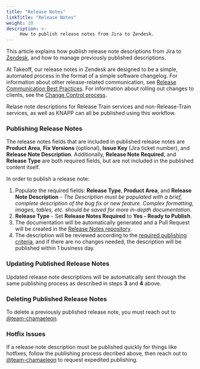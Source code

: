 ```yaml
---
title: "Release Notes"
linkTitle: "Release Notes"
weight: 10
description: >-
     How to publish release notes from Jira to Zendesk.
---
```

This article explains how publish release note descriptions from Jira to [Zendesk](https://support.takeoff.com/hc/en-us/articles/4417757892753), and how to manage previously published descriptions.

At Takeoff, our release notes in Zendesk are designed to be a simple, automated process in the format of a simple software changelog. For information about other release-related communication, see [Release Communication Best Practices](https://docs.google.com/presentation/d/1IxrKhZv_jre5S4hcBLBWOQ5ifp_qR12Xmz6ENMWUYqw). For information about rolling out changes to clients, see the [Change Control process](https://takeofftech.atlassian.net/wiki/spaces/APCOE/pages/3858235586/Change+Control+Process+Communication). 

Relase note descriptions for Release Train services and non-Release-Train services, as well as KNAPP can all be published using this workflow. 

### Publishing Release Notes

The release notes fields that are included in published release notes are **Product Area**, **Fix Versions** (optional), **Issue Key** (Jira ticket number), and **Release Note Description**. 
Additionally, **Release Note Required**, and **Release Type** are both required fields, but are not included in the published content itself.

In order to publish a release note:
1. Populate the required fields: **Release Type**, **Product Area**, and **Release Note Description** - _The Description must be populated with a brief, complete description of the bug fix or new feature. Complex formatting, images, tables, etc. should be saved for more in-depth documentation_.   
1. **Release Type** - Set **Release Notes Required** to **Yes - Ready to Publish**.
1. The documentation will be automatically generated and a Pull Request will be created in the [Release Notes repository](https://github.com/takeoff-com/release-notes).
1. The description will be reviewed according to the [required publishing criteria](https://takeofftech.atlassian.net/wiki/spaces/TE/pages/3714285645/Release+Notes+Automation+Rollout), and if there are no changes needed, the description will be published within 1 business day. 

### Updating Published Release Notes
Updated release note descriptions will be automatically sent through the same publishing process as described in steps **3** and **4** above.
  
### Deleting Published Release Notes
To delete a previously published release note, you must reach out to [@team-chamaeleon](https://takeofftech.atlassian.net/jira/people/team/bde44f31-3d2a-4dba-b037-44cd57874e0f?ref=jira). 

### Hotfix Issues
If a release note description must be published quickly for things like hotfixes, follow the publishing process decribed above, then reach out to [@team-chamaeleon](https://takeofftech.atlassian.net/jira/people/team/bde44f31-3d2a-4dba-b037-44cd57874e0f?ref=jira) to request expedited publishing. 
